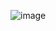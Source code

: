 ![image](https://user-images.githubusercontent.com/76611051/194640787-c59519de-15c5-4288-a8a8-fe4c4d124423.png)

